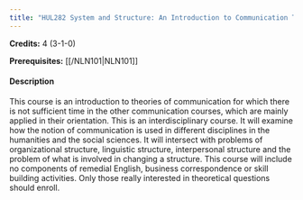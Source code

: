 ```yaml
---
title: "HUL282 System and Structure: An Introduction to Communication Theory"
---
```

**Credits:** 4 (3-1-0)

**Prerequisites:** [[/NLN101|NLN101]]

#### Description
This course is an introduction to theories of communication for which there is not sufficient time in the other communication courses, which are mainly applied in their orientation. This is an interdisciplinary course. It will examine how the notion of communication is used in different disciplines in the humanities and the social sciences. It will intersect with problems of organizational structure, linguistic structure, interpersonal structure and the problem of what is involved in changing a structure. This course will include no components of remedial English, business correspondence or skill building activities. Only those really interested in theoretical questions should enroll.